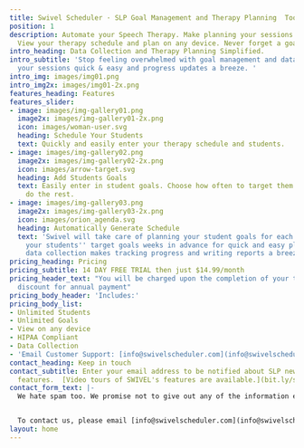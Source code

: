 ```yaml
---
title: Swivel Scheduler · SLP Goal Management and Therapy Planning  Tool
position: 1
description: Automate your Speech Therapy. Make planning your sessions easy & automatic.
  View your therapy schedule and plan on any device. Never forget a goal again.
intro_heading: Data Collection and Therapy Planning Simplified.
intro_subtitle: 'Stop feeling overwhelmed with goal management and data. Make planning
  your sessions quick & easy and progress updates a breeze. '
intro_img: images/img01.png
intro_img2x: images/img01-2x.png
features_heading: Features
features_slider:
- image: images/img-gallery01.png
  image2x: images/img-gallery01-2x.png
  icon: images/woman-user.svg
  heading: Schedule Your Students
  text: Quickly and easily enter your therapy schedule and students.
- image: images/img-gallery02.png
  image2x: images/img-gallery02-2x.png
  icon: images/arrow-target.svg
  heading: Add Students Goals
  text: Easily enter in student goals. Choose how often to target them and let Swivel
    do the rest.
- image: images/img-gallery03.png
  image2x: images/img-gallery03-2x.png
  icon: images/orion_agenda.svg
  heading: Automatically Generate Schedule
  text: 'Swivel will take care of planning your student goals for each session. Know
    your students'' target goals weeks in advance for quick and easy planning. Digital
    data collection makes tracking progress and writing reports a breeze!  '
pricing_heading: Pricing
pricing_subtitle: 14 DAY FREE TRIAL then just $14.99/month
pricing_header_text: "You will be charged upon the completion of your trial.  \n15%
  discount for annual payment"
pricing_body_header: 'Includes:'
pricing_body_list:
- Unlimited Students
- Unlimited Goals
- View on any device
- HIPAA Compliant
- Data Collection
- 'Email Customer Support: [info@swivelscheduler.com](info@swivelscheduler.com)'
contact_heading: Keep in touch
contact_subtitle: Enter your email address to be notified about SLP news and new Swivel
  features.  [Video tours of SWIVEL's features are available.](bit.ly/swivelvideos)
contact_form_text: |-
  We hate spam too. We promise not to give out any of the information entered onto this site.


  To contact us, please email [info@swivelscheduler.com](info@swivelscheduler.com)
layout: home
---
```


